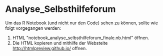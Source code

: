 # Analyse_Selbsthilfeforum

Um das R Notebook (und nicht nur den Code) sehen zu können, sollte wie folgt vorgegangen werden: 
1. HTML "notebook_analyse_selbsthilfeforum_finale.nb.html" öffnen.
2. Die HTML kopieren und mithilfe der Websteite http://htmlpreview.github.io/ offnen. 

